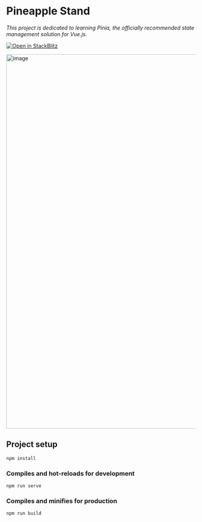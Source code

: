 # Pineapple Stand
*This project is dedicated to learning Pinia, the officially recommended state management solution for Vue.js.*

[![Open in StackBlitz](https://developer.stackblitz.com/img/open_in_stackblitz.svg)](https://stackblitz.com/github/denys-petryniak/pineapple-stand)

<img width="995" alt="image" src="https://github.com/denys-petryniak/pineapple-stand/assets/16530588/d74e6aef-e40f-44d5-8ffa-9f86e94e1b9a">

## Project setup

```
npm install
```

### Compiles and hot-reloads for development

```
npm run serve
```

### Compiles and minifies for production

```
npm run build
```
